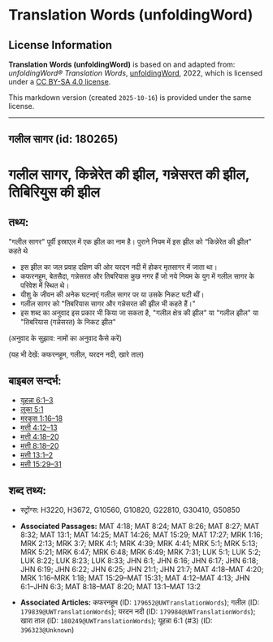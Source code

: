 # Translation Words (unfoldingWord)

## License Information

**Translation Words (unfoldingWord)** is based on and adapted from: _unfoldingWord® Translation Words_, [unfoldingWord](https://unfoldingword.org/utw), 2022, which is licensed under a [CC BY-SA 4.0 license](https://creativecommons.org/licenses/by-sa/4.0/legalcode.en).

This markdown version (created `2025-10-16`) is provided under the same license.



--------------------------------

## गलील सागर (id: 180265)

गलील सागर, किन्नेरेत की झील, गन्नेसरत की झील, तिबिरियुस की झील
==============================================================

तथ्य:
-----

"गलील सागर" पूर्वी इस्राएल में एक झील का नाम है। पुराने नियम में इस झील को “किन्नेरेत की झील” कहते थे

* इस झील का जल प्रवाह दक्षिण की ओर यरदन नदी में होकर मृतसागर में जाता था।
* कफरनहूम, बेतसैदा, गन्नेसरत और तिबरियास कुछ नगर हैं जो नये नियम के युग में गलील सागर के परिवेश में स्थित थे।
* यीशु के जीवन की अनेक घटनाएं गलील सागर पर या उसके निकट घटी थीं।
* गलील सागर को "तिबरियास सागर और गन्नेसरत की झील भी कहते हैं।"
* इस शब्द का अनुवाद इस प्रकार भी किया जा सकता है, "गलील क्षेत्र की झील" या "गलील झील" या "तिबरियास (गन्नेसरत) के निकट झील"

(अनुवाद के सुझाव: नामों का अनुवाद कैसे करें)

(यह भी देखें: कफरनहूम, गलील, यरदन नदी, खारे ताल)

बाइबल सन्दर्भ:
--------------

* [यूहन्ना 6:1–3](https://ref.ly/John6:1-John6:3)
* [लूका 5:1](https://ref.ly/Luke5:1)
* [मरकुस 1:16–18](https://ref.ly/Mark1:16-Mark1:18)
* [मत्ती 4:12–13](https://ref.ly/Matt4:12-Matt4:13)
* [मत्ती 4:18–20](https://ref.ly/Matt4:18-Matt4:20)
* [मत्ती 8:18–20](https://ref.ly/Matt8:18-Matt8:20)
* [मत्ती 13:1–2](https://ref.ly/Matt13:1-Matt13:2)
* [मत्ती 15:29–31](https://ref.ly/Matt15:29-Matt15:31)

शब्द तथ्य:
----------

* स्ट्रोंग्स: H3220, H3672, G10560, G10820, G22810, G30410, G50850

* **Associated Passages:** MAT 4:18; MAT 8:24; MAT 8:26; MAT 8:27; MAT 8:32; MAT 13:1; MAT 14:25; MAT 14:26; MAT 15:29; MAT 17:27; MRK 1:16; MRK 2:13; MRK 3:7; MRK 4:1; MRK 4:39; MRK 4:41; MRK 5:1; MRK 5:13; MRK 5:21; MRK 6:47; MRK 6:48; MRK 6:49; MRK 7:31; LUK 5:1; LUK 5:2; LUK 8:22; LUK 8:23; LUK 8:33; JHN 6:1; JHN 6:16; JHN 6:17; JHN 6:18; JHN 6:19; JHN 6:22; JHN 6:25; JHN 21:1; JHN 21:7; MAT 4:18–MAT 4:20; MRK 1:16–MRK 1:18; MAT 15:29–MAT 15:31; MAT 4:12–MAT 4:13; JHN 6:1–JHN 6:3; MAT 8:18–MAT 8:20; MAT 13:1–MAT 13:2
* **Associated Articles:** कफरनहूम (ID: `179652@UWTranslationWords`); गलील (ID: `179839@UWTranslationWords`); यरदन नदी (ID: `179984@UWTranslationWords`); खारा ताल (ID: `180249@UWTranslationWords`); यूहन्ना 6:1 (#3) (ID: `396323@Unknown`)

